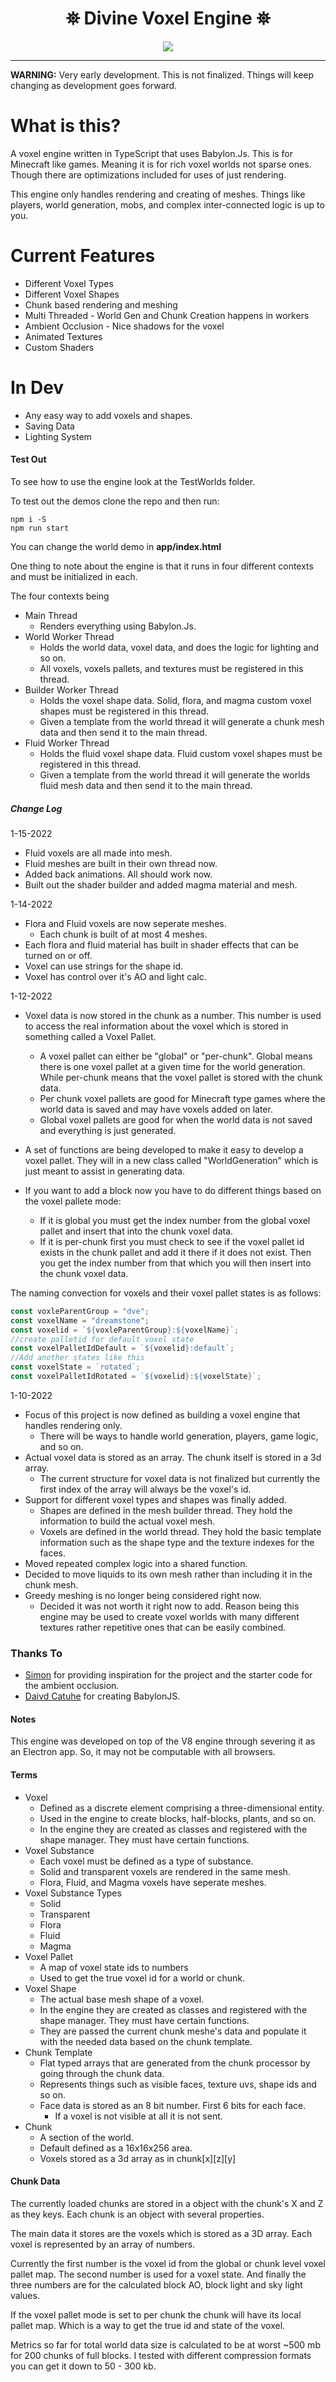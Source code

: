 <h1 align="center">
 ⛯ Divine Voxel Engine ⛯
</h1>

<p align="center">
<img src="https://divinestarapparel.com/wp-content/uploads/2021/02/logo-small.png"/>
</p>

---

**WARNING:**
Very early development. This is not finalized. Things will keep changing as development goes forward.

# What is this?

A voxel engine written in TypeScript that uses Babylon.Js. This is for Minecraft like games. Meaning it is for rich voxel worlds not sparse ones. Though there are optimizations included for uses of just rendering.

This engine only handles rendering and creating of meshes. Things like players, world generation, mobs, and complex inter-connected logic is up to you.

# Current Features

- Different Voxel Types
- Different Voxel Shapes
- Chunk based rendering and meshing
- Multi Threaded - World Gen and Chunk Creation happens in workers
- Ambient Occlusion - Nice shadows for the voxel
- Animated Textures
- Custom Shaders

# In Dev

- Any easy way to add voxels and shapes.
- Saving Data
- Lighting System

#### Test Out

To see how to use the engine look at the TestWorlds folder.

To test out the demos clone the repo and then run:

```console
npm i -S
npm run start
```

You can change the world demo in **app/index.html**

One thing to note about the engine is that it runs in four different contexts and must be initialized in each. 

The four contexts being

- Main Thread
  - Renders everything using Babylon.Js.
- World Worker Thread 
  - Holds the world data, voxel data, and does the logic for lighting and so on.
  - All voxels, voxels pallets, and textures must be registered in this thread.
- Builder Worker Thread 
  - Holds the voxel shape data. Solid, flora, and magma custom voxel shapes must be registered in this thread.
  - Given a template from the world thread it will generate a chunk mesh data and then send it to the main thread.
- Fluid Worker Thread 
  - Holds the fluid voxel shape data. Fluid custom voxel shapes must be registered in this thread.
  - Given a template from the world thread it will generate the worlds fluid mesh data and then send it to the main thread.

##### Change Log

1-15-2022

- Fluid voxels are all made into mesh.
- Fluid meshes are built in their own thread now. 
- Added back animations. All should work now. 
- Built out the shader builder and added magma material and mesh.

1-14-2022

- Flora and Fluid voxels are now seperate meshes. 
  - Each chunk is built of at most 4 meshes.
- Each flora and fluid material has built in shader effects that can be turned on or off. 
- Voxel can use strings for the shape id. 
- Voxel has control over it's AO and light calc.


1-12-2022

- Voxel data is now stored in the chunk as a number. This number is used to access the real information about the voxel which is stored in something called a Voxel Pallet.  

  - A voxel pallet can either be "global" or "per-chunk". Global means there is one voxel pallet at a given time for the world generation. While per-chunk means that the voxel pallet is stored with the chunk data. 
  - Per chunk voxel pallets are good for Minecraft type games where the world data is saved and may have voxels added on later.
  - Global voxel pallets are good for when the world data is not saved and everything is just generated. 

- A set of functions are being developed to make it easy to develop a voxel pallet. They will in a new class called "WorldGeneration" which is just meant to assist in generating data. 

- If you want to add a block now you have to do different things based on the voxel pallete mode:

  - If it is global you must get the index number from the global voxel pallet and insert that into the chunk voxel data. 
  - If it is per-chunk first you must check to see if the voxel pallet id exists in the chunk pallet and add it there if it does not exist. Then you get the index number from that which you will then insert into the chunk voxel data. 

The naming convection for voxels and their voxel pallet states is as follows:

```ts
const voxleParentGroup = "dve";
const voxelName = "dreamstone";
const voxelid = `${voxleParentGroup}:${voxelName}`;
//create palletid for default voxel state
const voxelPalletIdDefault = `${voxelid}:default`;
//Add another states like this
const voxelState = `rotated`;
const voxelPalletIdRotated = `${voxelid}:${voxelState}`;
```

 

1-10-2022 

- Focus of this project is now defined as building a voxel engine that handles rendering only.
  - There will be ways to handle world generation, players, game logic, and so on.
- Actual voxel data is stored as an array. The chunk itself is stored in a 3d array. 
  - The current structure for voxel data is not finalized but currently the first index of the array will always be the voxel's id.  
- Support for different voxel types and shapes was finally added.
  - Shapes are defined in the mesh builder thread. They hold the information to build the actual voxel mesh. 
  - Voxels are defined in the world thread. They hold the basic template information such as the shape type and the texture indexes for the faces.
- Moved repeated complex logic into a shared function. 
- Decided to move liquids to its own mesh rather than including it in the chunk mesh.
- Greedy meshing is no longer being considered right now. 
  - Decided it was not worth it right now to add. Reason being this engine may be used to create voxel worlds with many different textures rather repetitive ones that can be easily combined.

### Thanks To

- [Simon](https://twitter.com/iced_coffee_dev) for providing inspiration for the project and the starter code for the ambient occlusion.
- [Daivd Catuhe](https://www.linkedin.com/in/dcatuhe/) for creating BabylonJS.

#### Notes

This engine was developed on top of the V8 engine through severing it as an Electron app. So, it may not be computable with all browsers.

#### Terms
- Voxel
  - Defined as a discrete element comprising a three-dimensional entity.
  - Used in the engine to create blocks, half-blocks, plants, and so on.
  - In the engine they are created as classes and registered with the shape manager. They must have certain functions.
- Voxel Substance
  - Each voxel must be defined as a type of substance. 
  - Solid and transparent voxels are rendered in the same mesh. 
  - Flora, Fluid, and Magma voxels have seperate meshes. 
- Voxel Substance Types
  - Solid
  - Transparent
  - Flora
  - Fluid
  - Magma
- Voxel Pallet
  - A map of voxel state ids to numbers
  - Used to get the true voxel id for a world or chunk. 
- Voxel Shape
  - The actual base mesh shape of a voxel. 
  - In the engine they are created as classes and registered with the shape manager. They must have certain functions.
  - They are passed the current chunk meshe's data and populate it with the needed data based on the 
  chunk template.
- Chunk Template
  - Flat typed arrays that are generated from the chunk processor by going through the chunk data.
  - Represents things such as visible faces, texture uvs, shape ids and so on. 
  - Face data is stored as an 8 bit number. First 6 bits for each face.
    - If a voxel is not visible at all it is not sent. 
- Chunk
  - A section of the world. 
  - Default defined as a 16x16x256 area. 
  - Voxels stored as a 3d array as in chunk\[x\]\[z\]\[y\]

#### Chunk Data

The currently loaded chunks are stored in a object with the chunk's X and Z as they keys. Each chunk is an object with several properties. 

The main data it stores are the voxels which is stored as a 3D array. Each voxel is represented by an array of numbers. 

Currently the first number is the voxel id from the global or chunk level voxel pallet map. The second number is used for a voxel state. And finally the three numbers are for the calculated block AO, block light and sky light values. 

If the voxel pallet mode is set to per chunk the chunk will have its local pallet map. Which is a way to get the true id and state of the voxel. 

Metrics so far for total world data size is calculated to be at worst ~500 mb for 200 chunks of full blocks. I tested with different compression formats you can get it down to 50 - 300 kb.

 
